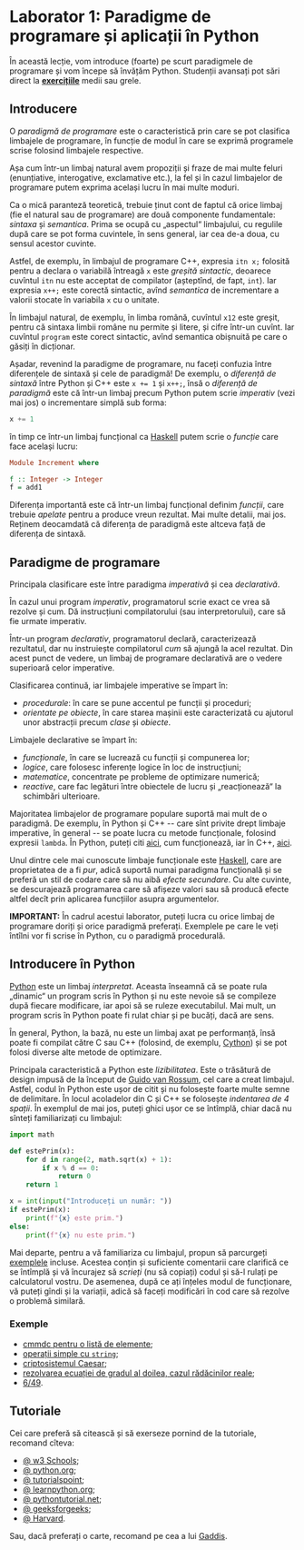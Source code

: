 # Laborator 1: Paradigme de programare și aplicații în Python

În această lecție, vom introduce (foarte) pe scurt paradigmele de programare
și vom începe să învățăm Python. Studenții avansați pot sări direct la
[**exercițiile**](./exercitii.md) medii sau grele.

## Introducere
O *paradigmă de programare* este o caracteristică prin care se pot
clasifica limbajele de programare, în funcție de modul în care se
exprimă programele scrise folosind limbajele respective.

Așa cum într-un limbaj natural avem propoziții și fraze de mai multe
feluri (enunțiative, interogative, exclamative etc.), la fel și în
cazul limbajelor de programare putem exprima același lucru în mai multe
moduri.

Ca o mică paranteză teoretică, trebuie ținut cont de faptul că orice limbaj
(fie el natural sau de programare) are două componente fundamentale:
*sintaxa* și *semantica*. Prima se ocupă cu „aspectul“ limbajului, cu regulile
după care se pot forma cuvintele, în sens general, iar cea de-a doua, cu
sensul acestor cuvinte.

Astfel, de exemplu, în limbajul de programare C++, expresia `itn x;` folosită
pentru a declara o variabilă întreagă `x` este *greșită sintactic*, deoarece
cuvîntul `itn` nu este acceptat de compilator (așteptînd, de fapt, `int`).
Iar expresia `x++;` este corectă sintactic, avînd *semantica* de incrementare
a valorii stocate în variabila `x` cu o unitate.

În limbajul natural, de exemplu, în limba română, cuvîntul `x12` este greșit,
pentru că sintaxa limbii române nu permite și litere, și cifre într-un cuvînt.
Iar cuvîntul `program` este corect sintactic, avînd semantica obișnuită pe care
o găsiți în dicționar.

Așadar, revenind la paradigme de programare, nu faceți confuzia între diferențele
de sintaxă și cele de paradigmă! De exemplu, o *diferență de sintaxă* între
Python și C++ este `x += 1` și `x++;`, însă o *diferență de paradigmă* este că
într-un limbaj precum Python putem scrie *imperativ* (vezi mai jos) o incrementare
simplă sub forma:
```python
x += 1
```
în timp ce într-un limbaj funcțional ca [Haskell](https://www.haskell.org/) putem scrie o *funcție* care face
același lucru:
```haskell
Module Increment where

f :: Integer -> Integer
f = add1
```
Diferența importantă este că într-un limbaj funcțional definim *funcții*, care trebuie
*apelate* pentru a produce vreun rezultat. Mai multe detalii, mai jos.
Reținem deocamdată că diferența de paradigmă este altceva față de diferența de sintaxă.

## Paradigme de programare
Principala clasificare este între paradigma *imperativă* și cea *declarativă*.

În cazul unui program *imperativ*, programatorul scrie exact ce vrea să rezolve
și cum. Dă instrucțiuni compilatorului (sau interpretorului), care să fie urmate
imperativ.

Într-un program *declarativ*, programatorul declară, caracterizează rezultatul,
dar nu instruiește compilatorul *cum* să ajungă la acel rezultat. Din acest punct
de vedere, un limbaj de programare declarativă are o vedere superioară celor imperative.

Clasificarea continuă, iar limbajele imperative se împart în:
- *procedurale*: în care se pune accentul pe funcții și proceduri;
- *orientate pe obiecte*, în care starea mașinii este caracterizată cu ajutorul
  unor abstracții precum *clase* și *obiecte*.

Limbajele declarative se împart în:
- *funcționale*, în care se lucrează cu funcții și compunerea lor;
- *logice*, care folosesc inferențe logice în loc de instrucțiuni;
- *matematice*, concentrate pe probleme de optimizare numerică;
- *reactive*, care fac legături între obiectele de lucru și „reacționează“ la schimbări ulterioare.

Majoritatea limbajelor de programare populare suportă mai mult de o paradigmă.
De exemplu, în Python și C++ -- care sînt privite drept limbaje imperative, în general --
se poate lucra cu metode funcționale, folosind expresii `lambda`.
În Python, puteți citi [aici](https://realpython.com/python-lambda/), cum funcționează, iar în C++, [aici](https://docs.microsoft.com/en-us/cpp/cpp/lambda-expressions-in-cpp?view=msvc-170).

Unul dintre cele mai cunoscute limbaje funcționale este [Haskell](https://www.haskell.org/),
care are proprietatea de a fi *pur*, adică suportă numai paradigma funcțională
și se preferă un stil de codare care să nu aibă *efecte secundare*. Cu alte cuvinte,
se descurajează programarea care să afișeze valori sau să producă efecte
altfel decît prin aplicarea funcțiilor asupra argumentelor.

**IMPORTANT:** În cadrul acestui laborator, puteți lucra cu orice limbaj de programare
doriți și orice paradigmă preferați. Exemplele pe care le veți întîlni vor fi scrise
în Python, cu o paradigmă procedurală.

## Introducere în Python
[Python](https://www.python.org/) este un limbaj *interpretat*. Aceasta înseamnă că se poate rula
„dinamic“ un program scris în Python și nu este nevoie să se compileze după fiecare
modificare, iar apoi să se ruleze executabilul. Mai mult, un program scris în Python
poate fi rulat chiar și pe bucăți, dacă are sens.

În general, Python, la bază, nu este un limbaj axat pe performanță, însă poate fi
compilat către C sau C++ (folosind, de exemplu, [Cython](https://cython.org/)) și se pot folosi 
diverse alte metode de optimizare.

Principala caracteristică a Python este *lizibilitatea*. Este o trăsătură de design
impusă de la început de [Guido van Rossum](https://en.wikipedia.org/wiki/Guido_van_Rossum), cel care a creat limbajul. Astfel,
codul în Python este ușor de citit și nu folosește foarte multe semne de delimitare.
În locul acoladelor din C și C++ se folosește *indentarea de 4 spații*. În exemplul
de mai jos, puteți ghici ușor ce se întîmplă, chiar dacă nu sînteți familiarizați
cu limbajul:
```py
import math

def estePrim(x):
	for d in range(2, math.sqrt(x) + 1):
		if x % d == 0:
			return 0
	return 1

x = int(input("Introduceți un număr: "))
if estePrim(x):
	print(f"{x} este prim.")
else:
	print(f"{x} nu este prim.")
```

Mai departe, pentru a vă familiariza cu limbajul, propun să parcurgeți [exemplele](./exemple) incluse.
Acestea conțin și suficiente comentarii care clarifică ce se întîmplă și vă încurajez să
*scrieți* (nu să copiați) codul și să-l rulați pe calculatorul vostru. De asemenea,
după ce ați înțeles modul de funcționare, vă puteți gîndi și la variații, adică să faceți
modificări în cod care să rezolve o problemă similară.

### Exemple
- [cmmdc pentru o listă de elemente](./exemple/n-cmmdc.py);
- [operații simple cu `string`](./exemple/litere.py);
- [criptosistemul Caesar](./exemple/caesar.py);
- [rezolvarea ecuației de gradul al doilea, cazul rădăcinilor reale](./exemple/ec2.py);
- [6/49](./exercitii/6din49.py).

## Tutoriale
Cei care preferă să citească și să exerseze pornind de la tutoriale, recomand cîteva:
- [@ w3 Schools](https://www.w3schools.com/python/);
- [@ python.org](https://docs.python.org/3/tutorial/index.html);
- [@ tutorialspoint](https://www.tutorialspoint.com/python/index.htm);
- [@ learnpython.org](https://www.learnpython.org/);
- [@ pythontutorial.net](https://www.pythontutorial.net/);
- [@ geeksforgeeks](https://www.geeksforgeeks.org/python-programming-language/learn-python-tutorial/);
- [@ Harvard](http://tdc-www.harvard.edu/Python.pdf).

Sau, dacă preferați o carte, recomand pe cea a lui [Gaddis](https://www.pearson.com/us/higher-education/program/Gaddis-My-Lab-Programming-with-Pearson-e-Text-Access-Card-for-Starting-out-with-Python-5th-Edition/PGM2889368.html).